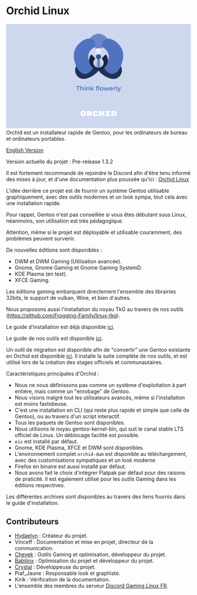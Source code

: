 # Orchid Linux 

![Orchid Logo](img/Orchid-Think.png)
Orchid est un installateur rapide de Gentoo, pour les ordinateurs de bureau et ordinateurs portables.

[English Version](https://github.com/wamuu-sudo/orchid/blob/main/README-EN.md)

Version actuelle du projet : Pre-release 1.3.2

Il est fortement recommandé de rejoindre le Discord afin d'être tenu informé des mises à jour, et d'une documentation plus poussée qu'ici : [Orchid Linux](https://discord.gg/Wegk7a6TQ8)

L'idée derrière ce projet est de fournir un système Gentoo utilisable graphiquement, avec des outils modernes et un look sympa, tout cela avec une installation rapide.

Pour rappel, Gentoo n'est pas conseillée si vous êtes débutant sous Linux, néanmoins, son utilisation est très pédagogique.

Attention, même si le projet est déployable et utilisable couramment, des problèmes peuvent survenir.

De nouvelles éditions sont disponibles :

- DWM et DWM Gaming (Utilisation avancée).
- Gnome, Gnome Gaming et Gnome Gaming SystemD.
- KDE Plasma (en test).
- XFCE Gaming.

Les éditions gaming embarquent directement l'ensemble des librairies 32bits, le support de vulkan, Wine, et bien d'autres.

Nous proposons aussi l'installation du noyau TkG au travers de nos outils (https://github.com/Frogging-Family/linux-tkg).

Le guide d'installation est déjà disponible [ici](https://github.com/wamuu-sudo/orchid/blob/main/INSTALLATION.md).

Le guide de nos outils est disponible [ici](https://github.com/wamuu-sudo/orchid/blob/main/TOOLS.md).

Un outil de migration est disponible afin de "convertir" une Gentoo existante en Orchid est disponible [ici](https://raw.githubusercontent.com/wamuu-sudo/orchid-bins/main/bins/orchid-transform). Il installe la suite complète de nos outils, et est utilisé lors de la création des stages officiels et communautaires.

Caractéristiques principales d'Orchid :

- Nous ne nous définissons pas comme un système d'exploitation à part entière, mais comme un "enrobage" de Gentoo. 
- Nous visons malgré tout les utilisateurs avancés, même si l'installation est moins fastidieuse.
- C'est une installation en CLI (qui reste plus rapide et simple que celle de Gentoo), ou au travers d'un script interactif.
- Tous les paquets de Gentoo sont disponibles.
- Nous utilisons le noyau gentoo-kernel-bin, qui suit le canal stable LTS officiel de Linux. Un déblocage facilité est possible.
- `eix` est installé par défaut.
- Gnome, KDE Plasma, XFCE et DWM sont disponibles.
- L'environnement complet `orchid-dwm` est disponible au téléchargement, avec des customisations sympatiques et un look moderne
- Firefox en binaire est aussi installé par défaut.
- Nous avons fait le choix d'intégrer Flatpak par défaut pour des raisons de praticité. Il est également utilisé pour les outils Gaming dans les éditions respectives.


Les différentes archives sont disponibles au travers des liens fournis dans le guide d'installation.

## Contributeurs

- [Hydaelyn](https://github.com/wamuu-sudo) : Créateur du projet.
- Vinceff : Documentation et mise en projet, directeur de la communication.
- [Chevek](https://github.com/chevek) : Outils Gaming et optimisation, développeur du projet.
- [Babilinx](https://github.com/babilinx) : Optimisation du projet et développeur du projet.
- [Crystal](https://crystal-td.github.io) : Développeuse du projet.
- Piaf_Jaune : Responsable look et graphiste.
- Kirik : Vérification de la documentation.
- L'ensemble des membres du serveur [Discord Gaming Linux FR](https://discord.gg/KAzznM4Fnb).
